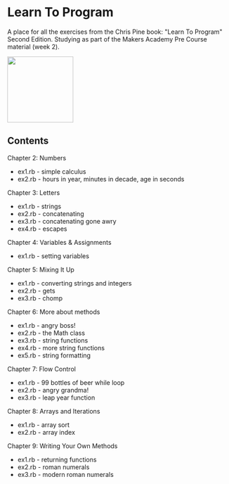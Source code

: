 # Learn To Program
A place for all the exercises from the Chris Pine book: "Learn To Program" Second Edition. Studying as part of the Makers Academy Pre Course material (week 2).

[<img src="https://pine.fm/images/LTP2_cover.jpg" width=150>](https://drive.google.com/file/d/0Bz17qR4zZedib0M5RnRwWFl3MUk/view)
  
## Contents  

Chapter 2: Numbers
* ex1.rb - simple calculus
* ex2.rb - hours in year, minutes in decade, age in seconds
  
Chapter 3: Letters
* ex1.rb - strings
* ex2.rb - concatenating
* ex3.rb - concatenating gone awry
* ex4.rb - escapes
  
Chapter 4: Variables & Assignments
* ex1.rb - setting variables

Chapter 5: Mixing It Up
* ex1.rb - converting strings and integers
* ex2.rb - gets
* ex3.rb - chomp

Chapter 6: More about methods
* ex1.rb - angry boss!
* ex2.rb - the Math class
* ex3.rb - string functions
* ex4.rb - more string functions
* ex5.rb - string formatting

Chapter 7: Flow Control
* ex1.rb - 99 bottles of beer while loop
* ex2.rb - angry grandma!
* ex3.rb - leap year function

Chapter 8: Arrays and Iterations
* ex1.rb - array sort
* ex2.rb - array index

Chapter 9: Writing Your Own Methods
* ex1.rb - returning functions
* ex2.rb - roman numerals
* ex3.rb - modern roman numerals


